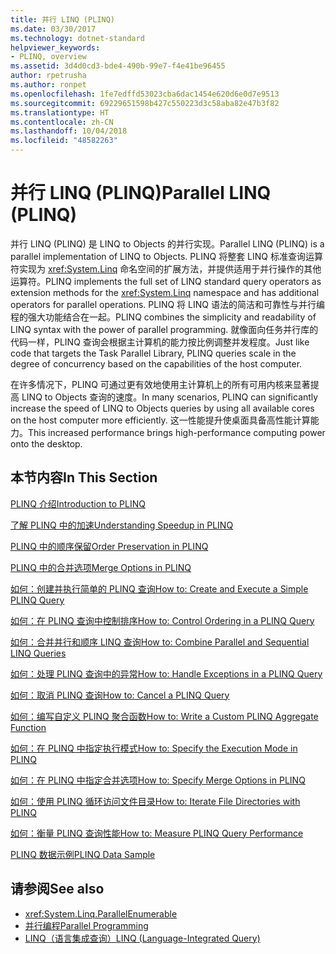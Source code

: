 ```yaml
---
title: 并行 LINQ (PLINQ)
ms.date: 03/30/2017
ms.technology: dotnet-standard
helpviewer_keywords:
- PLINQ, overview
ms.assetid: 3d4d0cd3-bde4-490b-99e7-f4e41be96455
author: rpetrusha
ms.author: ronpet
ms.openlocfilehash: 1fe7edffd53023cba6dac1454e620d6e0d7e9513
ms.sourcegitcommit: 69229651598b427c550223d3c58aba82e47b3f82
ms.translationtype: HT
ms.contentlocale: zh-CN
ms.lasthandoff: 10/04/2018
ms.locfileid: "48582263"
---
```

# <a name="parallel-linq-plinq"></a><span data-ttu-id="18d61-102">并行 LINQ (PLINQ)</span><span class="sxs-lookup"><span data-stu-id="18d61-102">Parallel LINQ (PLINQ)</span></span>
<span data-ttu-id="18d61-103">并行 LINQ (PLINQ) 是 LINQ to Objects 的并行实现。</span><span class="sxs-lookup"><span data-stu-id="18d61-103">Parallel LINQ (PLINQ) is a parallel implementation of LINQ to Objects.</span></span> <span data-ttu-id="18d61-104">PLINQ 将整套 LINQ 标准查询运算符实现为 <xref:System.Linq> 命名空间的扩展方法，并提供适用于并行操作的其他运算符。</span><span class="sxs-lookup"><span data-stu-id="18d61-104">PLINQ implements the full set of LINQ standard query operators as extension methods for the <xref:System.Linq> namespace and has additional operators for parallel operations.</span></span> <span data-ttu-id="18d61-105">PLINQ 将 LINQ 语法的简洁和可靠性与并行编程的强大功能结合在一起。</span><span class="sxs-lookup"><span data-stu-id="18d61-105">PLINQ combines the simplicity and readability of LINQ syntax with the power of parallel programming.</span></span> <span data-ttu-id="18d61-106">就像面向任务并行库的代码一样，PLINQ 查询会根据主计算机的能力按比例调整并发程度。</span><span class="sxs-lookup"><span data-stu-id="18d61-106">Just like code that targets the Task Parallel Library, PLINQ queries scale in the degree of concurrency based on the capabilities of the host computer.</span></span>  
  
 <span data-ttu-id="18d61-107">在许多情况下，PLINQ 可通过更有效地使用主计算机上的所有可用内核来显著提高 LINQ to Objects 查询的速度。</span><span class="sxs-lookup"><span data-stu-id="18d61-107">In many scenarios, PLINQ can significantly increase the speed of LINQ to Objects queries by using all available cores on the host computer more efficiently.</span></span> <span data-ttu-id="18d61-108">这一性能提升使桌面具备高性能计算能力。</span><span class="sxs-lookup"><span data-stu-id="18d61-108">This increased performance brings high-performance computing power onto the desktop.</span></span>  
  
## <a name="in-this-section"></a><span data-ttu-id="18d61-109">本节内容</span><span class="sxs-lookup"><span data-stu-id="18d61-109">In This Section</span></span>  
 [<span data-ttu-id="18d61-110">PLINQ 介绍</span><span class="sxs-lookup"><span data-stu-id="18d61-110">Introduction to PLINQ</span></span>](../../../docs/standard/parallel-programming/introduction-to-plinq.md)  
  
 [<span data-ttu-id="18d61-111">了解 PLINQ 中的加速</span><span class="sxs-lookup"><span data-stu-id="18d61-111">Understanding Speedup in PLINQ</span></span>](../../../docs/standard/parallel-programming/understanding-speedup-in-plinq.md)  
  
 [<span data-ttu-id="18d61-112">PLINQ 中的顺序保留</span><span class="sxs-lookup"><span data-stu-id="18d61-112">Order Preservation in PLINQ</span></span>](../../../docs/standard/parallel-programming/order-preservation-in-plinq.md)  
  
 [<span data-ttu-id="18d61-113">PLINQ 中的合并选项</span><span class="sxs-lookup"><span data-stu-id="18d61-113">Merge Options in PLINQ</span></span>](../../../docs/standard/parallel-programming/merge-options-in-plinq.md)  
  
 [<span data-ttu-id="18d61-114">如何：创建并执行简单的 PLINQ 查询</span><span class="sxs-lookup"><span data-stu-id="18d61-114">How to: Create and Execute a Simple PLINQ Query</span></span>](../../../docs/standard/parallel-programming/how-to-create-and-execute-a-simple-plinq-query.md)  
  
 [<span data-ttu-id="18d61-115">如何：在 PLINQ 查询中控制排序</span><span class="sxs-lookup"><span data-stu-id="18d61-115">How to: Control Ordering in a PLINQ Query</span></span>](../../../docs/standard/parallel-programming/how-to-control-ordering-in-a-plinq-query.md)  
  
 [<span data-ttu-id="18d61-116">如何：合并并行和顺序 LINQ 查询</span><span class="sxs-lookup"><span data-stu-id="18d61-116">How to: Combine Parallel and Sequential LINQ Queries</span></span>](../../../docs/standard/parallel-programming/how-to-combine-parallel-and-sequential-linq-queries.md)  
  
 [<span data-ttu-id="18d61-117">如何：处理 PLINQ 查询中的异常</span><span class="sxs-lookup"><span data-stu-id="18d61-117">How to: Handle Exceptions in a PLINQ Query</span></span>](../../../docs/standard/parallel-programming/how-to-handle-exceptions-in-a-plinq-query.md)  
  
 [<span data-ttu-id="18d61-118">如何：取消 PLINQ 查询</span><span class="sxs-lookup"><span data-stu-id="18d61-118">How to: Cancel a PLINQ Query</span></span>](../../../docs/standard/parallel-programming/how-to-cancel-a-plinq-query.md)  
  
 [<span data-ttu-id="18d61-119">如何：编写自定义 PLINQ 聚合函数</span><span class="sxs-lookup"><span data-stu-id="18d61-119">How to: Write a Custom PLINQ Aggregate Function</span></span>](../../../docs/standard/parallel-programming/how-to-write-a-custom-plinq-aggregate-function.md)  
  
 [<span data-ttu-id="18d61-120">如何：在 PLINQ 中指定执行模式</span><span class="sxs-lookup"><span data-stu-id="18d61-120">How to: Specify the Execution Mode in PLINQ</span></span>](../../../docs/standard/parallel-programming/how-to-specify-the-execution-mode-in-plinq.md)  
  
 [<span data-ttu-id="18d61-121">如何：在 PLINQ 中指定合并选项</span><span class="sxs-lookup"><span data-stu-id="18d61-121">How to: Specify Merge Options in PLINQ</span></span>](../../../docs/standard/parallel-programming/how-to-specify-merge-options-in-plinq.md)  
  
 [<span data-ttu-id="18d61-122">如何：使用 PLINQ 循环访问文件目录</span><span class="sxs-lookup"><span data-stu-id="18d61-122">How to: Iterate File Directories with PLINQ</span></span>](../../../docs/standard/parallel-programming/how-to-iterate-file-directories-with-plinq.md)  
  
 [<span data-ttu-id="18d61-123">如何：衡量 PLINQ 查询性能</span><span class="sxs-lookup"><span data-stu-id="18d61-123">How to: Measure PLINQ Query Performance</span></span>](../../../docs/standard/parallel-programming/how-to-measure-plinq-query-performance.md)  
  
 [<span data-ttu-id="18d61-124">PLINQ 数据示例</span><span class="sxs-lookup"><span data-stu-id="18d61-124">PLINQ Data Sample</span></span>](../../../docs/standard/parallel-programming/plinq-data-sample.md)  
  
## <a name="see-also"></a><span data-ttu-id="18d61-125">请参阅</span><span class="sxs-lookup"><span data-stu-id="18d61-125">See also</span></span>

- <xref:System.Linq.ParallelEnumerable>  
- [<span data-ttu-id="18d61-126">并行编程</span><span class="sxs-lookup"><span data-stu-id="18d61-126">Parallel Programming</span></span>](../../../docs/standard/parallel-programming/index.md)  
- [<span data-ttu-id="18d61-127">LINQ（语言集成查询）</span><span class="sxs-lookup"><span data-stu-id="18d61-127">LINQ (Language-Integrated Query)</span></span>](https://msdn.microsoft.com/library/a73c4aec-5d15-4e98-b962-1274021ea93d)
